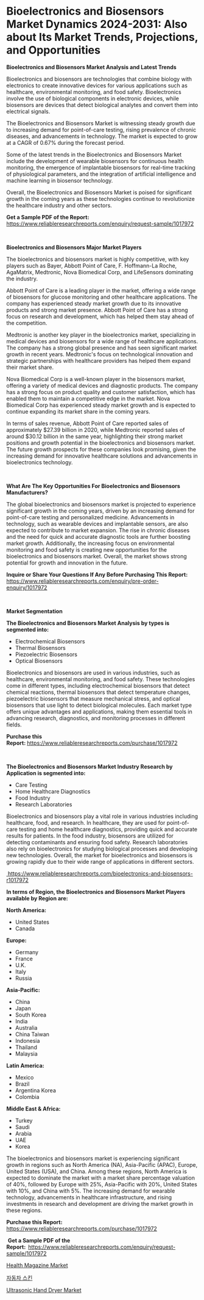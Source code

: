 <p><h1>Bioelectronics and Biosensors Market Dynamics 2024-2031: Also about Its Market Trends, Projections, and Opportunities</h1></p><p><strong>Bioelectronics and Biosensors Market Analysis and Latest Trends</strong></p>
<p><p>Bioelectronics and biosensors are technologies that combine biology with electronics to create innovative devices for various applications such as healthcare, environmental monitoring, and food safety. Bioelectronics involve the use of biological components in electronic devices, while biosensors are devices that detect biological analytes and convert them into electrical signals.</p><p>The Bioelectronics and Biosensors Market is witnessing steady growth due to increasing demand for point-of-care testing, rising prevalence of chronic diseases, and advancements in technology. The market is expected to grow at a CAGR of 0.67% during the forecast period.</p><p>Some of the latest trends in the Bioelectronics and Biosensors Market include the development of wearable biosensors for continuous health monitoring, the emergence of implantable biosensors for real-time tracking of physiological parameters, and the integration of artificial intelligence and machine learning in biosensor technology.</p><p>Overall, the Bioelectronics and Biosensors Market is poised for significant growth in the coming years as these technologies continue to revolutionize the healthcare industry and other sectors.</p></p>
<p><strong>Get a Sample PDF of the Report:&nbsp;</strong> <a href="https://www.reliableresearchreports.com/enquiry/request-sample/1017972">https://www.reliableresearchreports.com/enquiry/request-sample/1017972</a></p>
<p>&nbsp;</p>
<p><strong>Bioelectronics and Biosensors Major Market Players</strong></p>
<p><p>The bioelectronics and biosensors market is highly competitive, with key players such as Bayer, Abbott Point of Care, F. Hoffmann-La Roche, AgaMatrix, Medtronic, Nova Biomedical Corp, and LifeSensors dominating the industry.</p><p>Abbott Point of Care is a leading player in the market, offering a wide range of biosensors for glucose monitoring and other healthcare applications. The company has experienced steady market growth due to its innovative products and strong market presence. Abbott Point of Care has a strong focus on research and development, which has helped them stay ahead of the competition.</p><p>Medtronic is another key player in the bioelectronics market, specializing in medical devices and biosensors for a wide range of healthcare applications. The company has a strong global presence and has seen significant market growth in recent years. Medtronic's focus on technological innovation and strategic partnerships with healthcare providers has helped them expand their market share.</p><p>Nova Biomedical Corp is a well-known player in the biosensors market, offering a variety of medical devices and diagnostic products. The company has a strong focus on product quality and customer satisfaction, which has enabled them to maintain a competitive edge in the market. Nova Biomedical Corp has experienced steady market growth and is expected to continue expanding its market share in the coming years.</p><p>In terms of sales revenue, Abbott Point of Care reported sales of approximately $27.39 billion in 2020, while Medtronic reported sales of around $30.12 billion in the same year, highlighting their strong market positions and growth potential in the bioelectronics and biosensors market. The future growth prospects for these companies look promising, given the increasing demand for innovative healthcare solutions and advancements in bioelectronics technology.</p></p>
<p>&nbsp;</p>
<p><strong>What Are The Key Opportunities For Bioelectronics and Biosensors Manufacturers?</strong></p>
<p><p>The global bioelectronics and biosensors market is projected to experience significant growth in the coming years, driven by an increasing demand for point-of-care testing and personalized medicine. Advancements in technology, such as wearable devices and implantable sensors, are also expected to contribute to market expansion. The rise in chronic diseases and the need for quick and accurate diagnostic tools are further boosting market growth. Additionally, the increasing focus on environmental monitoring and food safety is creating new opportunities for the bioelectronics and biosensors market. Overall, the market shows strong potential for growth and innovation in the future.</p></p>
<p><strong>Inquire or Share Your Questions If Any Before Purchasing This Report:</strong> <a href="https://www.reliableresearchreports.com/enquiry/pre-order-enquiry/1017972">https://www.reliableresearchreports.com/enquiry/pre-order-enquiry/1017972</a></p>
<p>&nbsp;</p>
<p><strong>Market Segmentation</strong></p>
<p><strong>The Bioelectronics and Biosensors Market Analysis by types is segmented into:</strong></p>
<p><ul><li>Electrochemical Biosensors</li><li>Thermal Biosensors</li><li>Piezoelectric Biosensors</li><li>Optical Biosensors</li></ul></p>
<p><p>Bioelectronics and biosensors are used in various industries, such as healthcare, environmental monitoring, and food safety. These technologies come in different types, including electrochemical biosensors that detect chemical reactions, thermal biosensors that detect temperature changes, piezoelectric biosensors that measure mechanical stress, and optical biosensors that use light to detect biological molecules. Each market type offers unique advantages and applications, making them essential tools in advancing research, diagnostics, and monitoring processes in different fields.</p></p>
<p><strong>Purchase this Report:&nbsp;</strong><a href="https://www.reliableresearchreports.com/purchase/1017972">https://www.reliableresearchreports.com/purchase/1017972</a></p>
<p>&nbsp;</p>
<p><strong>The Bioelectronics and Biosensors Market Industry Research by Application is segmented into:</strong></p>
<p><ul><li>Care Testing</li><li>Home Healthcare Diagnostics</li><li>Food Industry</li><li>Research Laboratories</li></ul></p>
<p><p>Bioelectronics and biosensors play a vital role in various industries including healthcare, food, and research. In healthcare, they are used for point-of-care testing and home healthcare diagnostics, providing quick and accurate results for patients. In the food industry, biosensors are utilized for detecting contaminants and ensuring food safety. Research laboratories also rely on bioelectronics for studying biological processes and developing new technologies. Overall, the market for bioelectronics and biosensors is growing rapidly due to their wide range of applications in different sectors.</p></p>
<p><a href="https://www.reliableresearchreports.com/bioelectronics-and-biosensors-r1017972">&nbsp;https://www.reliableresearchreports.com/bioelectronics-and-biosensors-r1017972</a></p>
<p><strong>In terms of Region, the Bioelectronics and Biosensors Market Players available by Region are:</strong></p>
<p>
    <p> <strong> North America: </strong>
        <ul>
            <li>United States</li>
            <li>Canada</li>
        </ul>
        </p> 
    <p> <strong> Europe: </strong>
        <ul>
            <li>Germany</li>
            <li>France</li>
            <li>U.K.</li>
            <li>Italy</li>
            <li>Russia</li>
        </ul>
        </p> 
    <p> <strong> Asia-Pacific: </strong>
        <ul>
            <li>China</li>
            <li>Japan</li>
            <li>South Korea</li>
            <li>India</li>
            <li>Australia</li>
            <li>China Taiwan</li>
            <li>Indonesia</li>
            <li>Thailand</li>
            <li>Malaysia</li>
        </ul>
        </p> 
    <p> <strong> Latin America: </strong>
        <ul>
            <li>Mexico</li>
            <li>Brazil</li>
            <li>Argentina Korea</li>
            <li>Colombia</li>
        </ul>
        </p> 
    <p> <strong> Middle East & Africa: </strong>
        <ul>
            <li>Turkey</li>
            <li>Saudi</li>
            <li>Arabia</li>
            <li>UAE</li>
            <li>Korea</li>
        </ul>
    </p>
    </p>
<p><p>The bioelectronics and biosensors market is experiencing significant growth in regions such as North America (NA), Asia-Pacific (APAC), Europe, United States (USA), and China. Among these regions, North America is expected to dominate the market with a market share percentage valuation of 40%, followed by Europe with 25%, Asia-Pacific with 20%, United States with 10%, and China with 5%. The increasing demand for wearable technology, advancements in healthcare infrastructure, and rising investments in research and development are driving the market growth in these regions.</p></p>
<p><strong>Purchase this Report: </strong><a href="https://www.reliableresearchreports.com/purchase/1017972">https://www.reliableresearchreports.com/purchase/1017972</a></p>
<p>&nbsp;<strong>Get a Sample PDF of the Report:&nbsp;&nbsp;</strong><a href="https://www.reliableresearchreports.com/enquiry/request-sample/1017972">https://www.reliableresearchreports.com/enquiry/request-sample/1017972</a></p>
<p><strong></strong></p>
<p><p><a href="https://github.com/mbisetmhermsr/Market-Research-Report-List-3/blob/main/health-magazine-market.md">Health Magazine Market</a></p><p><a href="https://github.com/brainlyez1/Market-Research-Report-List-1/blob/main/5114995154579.md">자동차 스킨</a></p><p><a href="https://view.publitas.com/reportprime-1/ultrasonic-hand-dryer-market-trends-and-analysis-opportunities-and-challenges-for-future-growth-2024-2031/">Ultrasonic Hand Dryer Market</a></p></p>